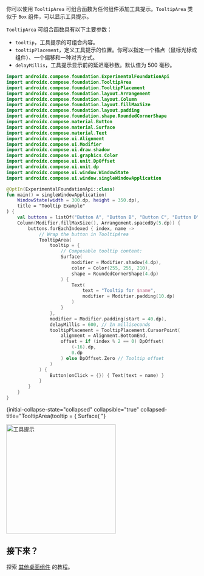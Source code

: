 [//]: # (title: 工具提示)

你可以使用 `TooltipArea` 可组合函数为任何组件添加工具提示。`TooltipArea` 类似于 `Box` 组件，可以显示工具提示。

`TooltipArea` 可组合函数具有以下主要参数：

* `tooltip`，工具提示的可组合内容。
* `tooltipPlacement`，定义工具提示的位置。你可以指定一个锚点（鼠标光标或组件）、一个偏移和一种对齐方式。
* `delayMillis`，工具提示显示前的延迟毫秒数。默认值为 500 毫秒。

```kotlin
import androidx.compose.foundation.ExperimentalFoundationApi
import androidx.compose.foundation.TooltipArea
import androidx.compose.foundation.TooltipPlacement
import androidx.compose.foundation.layout.Arrangement
import androidx.compose.foundation.layout.Column
import androidx.compose.foundation.layout.fillMaxSize
import androidx.compose.foundation.layout.padding
import androidx.compose.foundation.shape.RoundedCornerShape
import androidx.compose.material.Button
import androidx.compose.material.Surface
import androidx.compose.material.Text
import androidx.compose.ui.Alignment
import androidx.compose.ui.Modifier
import androidx.compose.ui.draw.shadow
import androidx.compose.ui.graphics.Color
import androidx.compose.ui.unit.DpOffset
import androidx.compose.ui.unit.dp
import androidx.compose.ui.window.WindowState
import androidx.compose.ui.window.singleWindowApplication

@OptIn(ExperimentalFoundationApi::class)
fun main() = singleWindowApplication(
    WindowState(width = 300.dp, height = 350.dp),
    title = "Tooltip Example"
) {
    val buttons = listOf("Button A", "Button B", "Button C", "Button D", "Button E", "Button F")
    Column(Modifier.fillMaxSize(), Arrangement.spacedBy(5.dp)) {
        buttons.forEachIndexed { index, name ->
            // Wrap the button in TooltipArea
            TooltipArea(
                tooltip = {
                    // Composable tooltip content:
                    Surface(
                        modifier = Modifier.shadow(4.dp),
                        color = Color(255, 255, 210),
                        shape = RoundedCornerShape(4.dp)
                    ) {
                        Text(
                            text = "Tooltip for $name",
                            modifier = Modifier.padding(10.dp)
                        )
                    }
                },
                modifier = Modifier.padding(start = 40.dp),
                delayMillis = 600, // In milliseconds
                tooltipPlacement = TooltipPlacement.CursorPoint(
                    alignment = Alignment.BottomEnd,
                    offset = if (index % 2 == 0) DpOffset(
                        (-16).dp,
                        0.dp
                    ) else DpOffset.Zero // Tooltip offset
                )
            ) {
                Button(onClick = {}) { Text(text = name) }
            }
        }
    }
}
```
{initial-collapse-state="collapsed" collapsible="true" collapsed-title="TooltipArea(tooltip = { Surface( "}

<img src="compose-desktop-tooltips.animated.gif" alt="工具提示" width="288" preview-src="compose-desktop-tooltips.png"/>

## 接下来？

探索 [其他桌面组件](https://github.com/JetBrains/compose-multiplatform/tree/master/tutorials#desktop) 的教程。